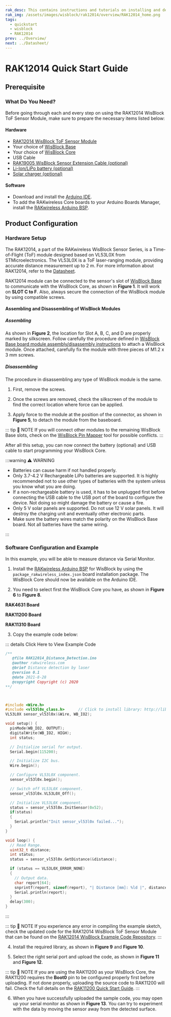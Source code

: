 ```yaml
---
rak_desc: This contains instructions and tutorials on installing and deploying your RAK12014. Instructions are written in a detailed and step-by-step manner for an easier experience in setting up your device. Aside from the hardware configuration, it also contains a software setup that includes detailed example codes that will help you get started.
rak_img: /assets/images/wisblock/rak12014/overview/RAK12014_home.png
tags:
  - quickstart
  - wisblock
  - RAK12014
prev: ../Overview/ 
next: ../Datasheet/ 
---
```


# RAK12014 Quick Start Guide

## Prerequisite

### What Do You Need?

Before going through each and every step on using the RAK12014 WisBlock ToF Sensor Module, make sure to prepare the necessary items listed below:

#### Hardware

- [RAK12014 WisBlock ToF Sensor Module](https://store.rakwireless.com/products/rak12014-wisblock-tof-sensor)
- Your choice of [WisBlock Base](https://store.rakwireless.com/collections/wisblock-base) 
- Your choice of [WisBlock Core](https://store.rakwireless.com/collections/wisblock-core)
- USB Cable
- [RAK19005 WisBlock Sensor Extension Cable (optional)](https://store.rakwireless.com/products/fpc-extension-cable-for-slot-a-to-d-rak19005)
- [Li-Ion/LiPo battery (optional)](/Product-Categories/WisBlock/RAK5005-O/Datasheet/#battery-connector)
- [Solar charger (optional)](/Product-Categories/WisBlock/RAK5005-O/Datasheet/#solar-panel-connector)

#### Software

- Download and install the [Arduino IDE](https://www.arduino.cc/en/Main/Software).
- To add the RAKwireless Core boards to your Arduino Boards Manager, install the [RAKwireless Arduino BSP](https://github.com/RAKWireless/RAKwireless-Arduino-BSP-Index).

## Product Configuration

### Hardware Setup

The RAK12014, a part of the RAKwireless WisBlock Sensor Series, is a Time-of-Flight (ToF) module designed based on VL53L0X from STMicroelectronics. The VL53L0X is a ToF laser-ranging module, providing accurate distance measurement up to 2&nbsp;m. For more information about RAK12014, refer to the [Datasheet](../Datasheet/).

RAK12014 module can be connected to the sensor's slot of [WisBlock Base](https://docs.rakwireless.com/Product-Categories/WisBlock/#wisblock-base) to communicate with the WisBlock Core, as shown in **Figure 1**. It will work on **SLOT C to F**. Also, always secure the connection of the WisBlock module by using compatible screws.

<rk-img
  src="/assets/images/wisblock/rak12014/quickstart/connection.png"
  width="60%"
  caption="RAK12014 connection to WisBlock Base"
/>

#### Assembling and Disassembling of WisBlock Modules

##### Assembling

As shown in **Figure 2**, the location for Slot A, B, C, and D are properly marked by silkscreen. Follow carefully the procedure defined in [WisBlock Base board module assembly/disassembly instructions](https://docs.rakwireless.com/Knowledge-Hub/Learn/RAK5005-O-Baseboard-Installation-Guide/) to attach a WisBlock module. Once attached, carefully fix the module with three pieces of M1.2 x 3&nbsp;mm screws.

<rk-img
  src="/assets/images/wisblock/rak12014/quickstart/mounting.png"
  width="50%"
  caption="RAK12014 assembly to WisBlock Base"
/>

##### Disassembling

The procedure in disassembling any type of WisBlock module is the same. 

1. First, remove the screws.  

<rk-img
  src="/assets/images/wisblock/rak12014/quickstart/removing_screw.png"
  width="70%"
  caption="Removing screws from the WisBlock module"
/>

2. Once the screws are removed, check the silkscreen of the module to find the correct location where force can be applied.

<rk-img
  src="/assets/images/wisblock/rak12014/quickstart/detach_silkscreen.png"
  width="70%"
  caption="Detaching silkscreen on the WisBlock module"
/>

3. Apply force to the module at the position of the connector, as shown in **Figure 5**, to detach the module from the baseboard.

<rk-img
  src="/assets/images/wisblock/rak12014/quickstart/detach_module.png"
  width="70%"
  caption="Applying even forces on the proper location of a WisBlock module"
/>

::: tip 📝 NOTE
If you will connect other modules to the remaining WisBlock Base slots, check on the [WisBlock Pin Mapper](https://docs.rakwireless.com/Knowledge-Hub/Pin-Mapper/) tool for possible conflicts. 
:::  

After all this setup, you can now connect the battery (optional) and USB cable to start programming your WisBlock Core.

:::warning ⚠️ WARNING

- Batteries can cause harm if not handled properly.
- Only 3.7-4.2&nbsp;V Rechargeable LiPo batteries are supported. It is highly recommended not to use other types of batteries with the system unless you know what you are doing.
- If a non-rechargeable battery is used, it has to be unplugged first before connecting the USB cable to the USB port of the board to configure the device. Not doing so might damage the battery or cause a fire.
- Only 5&nbsp;V solar panels are supported. Do not use 12&nbsp;V solar panels. It will destroy the charging unit and eventually other electronic parts.
- Make sure the battery wires match the polarity on the WisBlock Base board. Not all batteries have the same wiring.

:::

### Software Configuration and Example

In this example, you will be able to measure distance via Serial Monitor.

1. Install the [RAKwireless Arduino BSP](https://github.com/RAKWireless/RAKwireless-Arduino-BSP-Index) for WisBlock by using the `package_rakwireless_index.json` board installation package. The WisBlock Core should now be available on the Arduino IDE.

2. You need to select first the WisBlock Core you have, as shown in **Figure 6** to **Figure 8**.

**RAK4631 Board**

<rk-img
  src="/assets/images/wisblock/rak12014/quickstart/selectboard4631.png"
  width="100%"
  caption="Selecting RAK4631 as WisBlock Core"
/>

**RAK11200 Board**

<rk-img
  src="/assets/images/wisblock/rak12014/quickstart/selectboard11200.png"
  width="100%"
  caption="Selecting RAK11200 as WisBlock Core"
/>

**RAK11310 Board**

<rk-img
  src="/assets/images/wisblock/rak12014/quickstart/selectboard11300.png"
  width="100%"
  caption="Selecting RAK11300 as WisBlock Core"
/>

3. Copy the example code below:

::: details Click Here to View Example Code
```c
/**
   @file RAK12014_Distance_Detection.ino
   @author rakwireless.com
   @brief Distance detection by laser
   @version 0.1
   @date 2021-8-28
   @copyright Copyright (c) 2020
**/



#include <Wire.h>
#include <vl53l0x_class.h>      // Click to install library: http://librarymanager/All#stm32duino_vl53l0x
VL53L0X sensor_vl53l0x(&Wire, WB_IO2); 

void setup() {
  pinMode(WB_IO2, OUTPUT);
  digitalWrite(WB_IO2, HIGH);
  int status;

  // Initialize serial for output.
  Serial.begin(115200);

  // Initialize I2C bus.
  Wire.begin();

  // Configure VL53L0X component.
  sensor_vl53l0x.begin();

  // Switch off VL53L0X component.
  sensor_vl53l0x.VL53L0X_Off();

  // Initialize VL53L0X component.
  status = sensor_vl53l0x.InitSensor(0x52);
  if(status)
  {
    Serial.println("Init sensor_vl53l0x failed...");
  }
}

void loop() {
  // Read Range.
  uint32_t distance;
  int status;
  status = sensor_vl53l0x.GetDistance(&distance);

  if (status == VL53L0X_ERROR_NONE)
  {
    // Output data.
    char report[64];
    snprintf(report, sizeof(report), "| Distance [mm]: %ld |", distance);
    Serial.println(report);
  }
  delay(300);
}
```
:::

::: tip 📝 NOTE
If you experience any error in compiling the example sketch, check the updated code for the RAK12014 WisBlock ToF Sensor Module that can be found on the [RAK12014 WisBlock Example Code Repository](https://github.com/RAKWireless/WisBlock/tree/master/examples/common/IO/RAK12014_VL53L0X_Laser_Radar/RAK12014_Distance_Detection).
:::

4. Install the required library, as shown in **Figure 9** and **Figure 10**.

<rk-img
  src="/assets/images/wisblock/rak12014/quickstart/library_link.png"
  width="100%"
  caption="Getting the library link"
/>

<rk-img
  src="/assets/images/wisblock/rak12014/quickstart/llibrary.png"
  width="80%"
  caption="Installing the library"
/>

5. Select the right serial port and upload the code, as shown in **Figure 11** and **Figure 12**.

::: tip 📝 NOTE
If you are using the RAK11200 as your WisBlock Core, the RAK11200 requires the **Boot0** pin to be configured properly first before uploading. If not done properly, uploading the source code to RAK11200 will fail. Check the full details on the [RAK11200 Quick Start Guide](https://docs.rakwireless.com/Product-Categories/WisBlock/RAK11200/Quickstart/#uploading-to-wisblock).
:::

<rk-img
  src="/assets/images/wisblock/rak12014/quickstart/select_port.png"
  width="100%"
  caption="Selecting the correct serial port"
/>

<rk-img
  src="/assets/images/wisblock/rak12014/quickstart/upload.png"
  width="100%"
  caption="Uploading the sample code"
/>

6. When you have successfully uploaded the sample code, you may open up your serial monitor as shown in **Figure 13**. You can try to experiment with the data by moving the sensor away from the detected surface.

<rk-img
  src="/assets/images/wisblock/rak12014/quickstart/serial_monitor.png"
  width="80%"
  caption="Serial monitor reading"
/>


